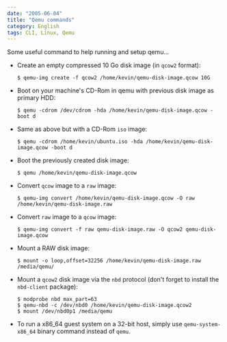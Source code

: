 ```yaml
---
date: "2005-06-04"
title: "Qemu commands"
category: English
tags: CLI, Linux, Qemu
---
```


Some useful command to help running and setup qemu...

- Create an empty compressed 10 Go disk image (in `qcow2` format):

  ```shell-session
  $ qemu-img create -f qcow2 /home/kevin/qemu-disk-image.qcow 10G
  ```

- Boot on your machine's CD-Rom in qemu with previous disk image as primary HDD:

  ```shell-session
  $ qemu -cdrom /dev/cdrom -hda /home/kevin/qemu-disk-image.qcow -boot d
  ```

- Same as above but with a CD-Rom `iso` image:

  ```shell-session
  $ qemu -cdrom /home/kevin/ubuntu.iso -hda /home/kevin/qemu-disk-image.qcow -boot d
  ```

- Boot the previously created disk image:

  ```shell-session
  $ qemu /home/kevin/qemu-disk-image.qcow
  ```

- Convert `qcow` image to a `raw` image:

  ```shell-session
  $ qemu-img convert /home/kevin/qemu-disk-image.qcow -O raw /home/kevin/qemu-disk-image.raw
  ```

- Convert `raw` image to a `qcow` image:

  ```shell-session
  $ qemu-img convert -f raw qemu-disk-image.raw -O qcow2 qemu-disk-image.qcow
  ```

- Mount a RAW disk image:

  ```shell-session
  $ mount -o loop,offset=32256 /home/kevin/qemu-disk-image.raw /media/qemu/
  ```

- Mount a `qcow2` disk image via the `nbd` protocol (don't forget to install the `nbd-client` package):

  ```shell-session
  $ modprobe nbd max_part=63
  $ qemu-nbd -c /dev/nbd0 /home/kevin/qemu-disk-image.qcow2
  $ mount /dev/nbd0p1 /media/qemu
  ```

- To run a x86_64 guest system on a 32-bit host, simply use `qemu-system-x86_64` binary command instead of `qemu`.
